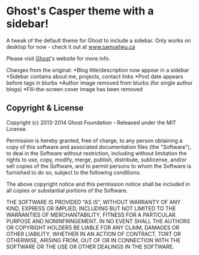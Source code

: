 # Ghost's Casper theme with a sidebar!

A tweak of the default theme for Ghost to include a sidebar.  Only works on desktop for now - check it out at www.samuelwu.ca

Please visit [Ghost](http://github.com/tryghost/ghost/)'s website for more info.

Changes from the original:
*Blog title/description now appear in a sidebar
*Sidebar contains about me, projects, contact links
*Post date appears before tags in blurbs
*Author image removed from blurbs (for single author blogs)
*Fill-the-screen cover image has been removed
    

## Copyright & License

Copyright (c) 2013-2014 Ghost Foundation - Released under the MIT License.

Permission is hereby granted, free of charge, to any person obtaining a copy of this software and associated documentation files (the "Software"), to deal in the Software without restriction, including without limitation the rights to use, copy, modify, merge, publish, distribute, sublicense, and/or sell copies of the Software, and to permit persons to whom the Software is furnished to do so, subject to the following conditions:

The above copyright notice and this permission notice shall be included in all copies or substantial portions of the Software.

THE SOFTWARE IS PROVIDED "AS IS", WITHOUT WARRANTY OF ANY KIND, EXPRESS OR IMPLIED, INCLUDING BUT NOT LIMITED TO THE WARRANTIES OF MERCHANTABILITY, FITNESS FOR A PARTICULAR PURPOSE AND
NONINFRINGEMENT. IN NO EVENT SHALL THE AUTHORS OR COPYRIGHT HOLDERS BE LIABLE FOR ANY CLAIM, DAMAGES OR OTHER LIABILITY, WHETHER IN AN ACTION OF CONTRACT, TORT OR OTHERWISE, ARISING FROM, OUT OF OR IN CONNECTION WITH THE SOFTWARE OR THE USE OR OTHER DEALINGS IN THE SOFTWARE.
